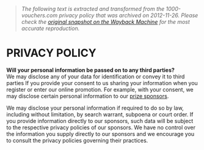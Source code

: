 > *The following text is extracted and transformed from the 1000-vouchers.com privacy policy that was archived on 2012-11-26. Please check the [original snapshot on the Wayback Machine](https://web.archive.org/web/20121126074013id_/http%3A//www.1000-vouchers.com/wingame/datenschutz_43.htm) for the most accurate reproduction.*

# PRIVACY POLICY

**Will your personal information be passed on to any third parties?**  
We may disclose any of your data for identification or convey it to third parties If you provide your consent to us sharing your information when you register or enter our online promotion. For example, with your consent, we may disclose certain personal information to our [prize sponsors](https://web.archive.org/files/web/sponsor/_sponsoren/sponsor_43.htm). 

We may disclose your personal information if required to do so by law, including without limitation, by search warrant, subpoena or court order. If you provide information directly to our sponsors, such data will be subject to the respective privacy policies of our sponsors. We have no control over the information you supply directly to our sponsors and we encourage you to consult the privacy policies governing their practices. 
